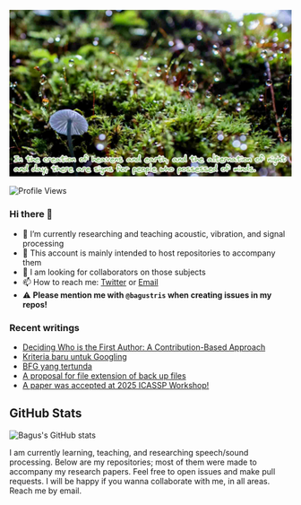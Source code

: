 <!-- insert image -->
![](./images/yamap_minds.jpeg)

![Profile Views](https://komarev.com/ghpvc/?username=bagustris&style=flat-square)

### Hi there 👋
<!-- **bagustris/bagustris** is a ✨ _special_ ✨ repository because its `README.md` (this file) appears on your GitHub profile.⚠️ -->
- 🔭 I’m currently researching and teaching acoustic, vibration, and signal processing
- 💬 This account is mainly intended to host repositories to accompany them
- 👯 I am looking for collaborators on those subjects 
- 📫 How to reach me: [Twitter](https://twitter.com/btatmaja) or [Email](mailto:btatmaja@gmail.com)
-  :warning: **Please mention me with `@bagustris` when creating issues in my repos!**

### Recent writings
<!-- BLOG-POST-LIST:START -->
- [Deciding Who is the First Author: A Contribution-Based Approach](https://bagustris.blogspot.com/2025/07/deciding-who-is-first-author.html)
- [Kriteria baru untuk Googling](https://bagustris.blogspot.com/2025/06/kriteria-baru-untuk-googling.html)
- [BFG yang tertunda](https://bagustris.blogspot.com/2025/06/bfg-yang-tertunda.html)
- [A proposal for file extension of back up files](https://bagustris.blogspot.com/2025/01/a-proposal-for-file-extension-of-back.html)
- [A paper was accepted at 2025 ICASSP Workshop!](https://bagustris.blogspot.com/2025/01/a-paper-was-accepted-at-2025-icassp.html)
<!-- BLOG-POST-LIST:END -->

<!--### My Github Stats
[![](https://github-readme-stats-sigma-five.vercel.app/api?username=bagustris&theme=onedark&hide_title=true&hide_border=true)](https://github.com/bagustris)
-->

## GitHub Stats

![Bagus's GitHub stats](https://github-readme-stats.vercel.app/api?username=bagustris&show_icons=true&theme=radical)

<!--## Top Languages
![Top Languages](https://github-readme-stats.vercel.app/api/top-langs/?username=bagustris&layout=compact&theme=radical)
-->
<!-- - 🤔 I’m looking for help with ... 
- 💬 Ask me about ...
- 😄 Pronouns: ...
- ⚡ Fun fact: ... 
- 🌱 I’m currently also learning and teaching on those subjects 🔭 -->


I am currently learning, teaching, and researching speech/sound processing. Below are my repositories; most of them were made to accompany my research papers. Feel free to open issues and make pull requests. I will be happy if you wanna collaborate with me, in all areas. Reach me by email.

